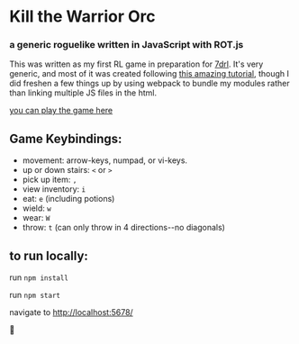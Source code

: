 # Kill the Warrior Orc
### a generic roguelike written in JavaScript with ROT.js
This was written as my first RL game in preparation for [7drl](http://7drl.org).  It's very generic, and most of it was created following [this amazing tutorial](http://www.codingcookies.com/2013/04/01/building-a-roguelike-in-javascript-part-1/), though I did freshen a few things up by using webpack to bundle my modules rather than linking multiple JS files in the html.

[you can play the game here](http://codyloyd.com/warrior-orc)

## Game Keybindings:
- movement: arrow-keys, numpad, or vi-keys.
- up or down stairs: `<` or `>`
- pick up item: `,`
- view inventory: `i`
- eat: `e` (including potions)
- wield: `w`
- wear: `W`
- throw: `t` (can only throw in 4 directions--no diagonals)

## to run locally:
run `npm install`

run `npm start`

navigate to [http://localhost:5678/](http://localhost:5678/)

🎉
